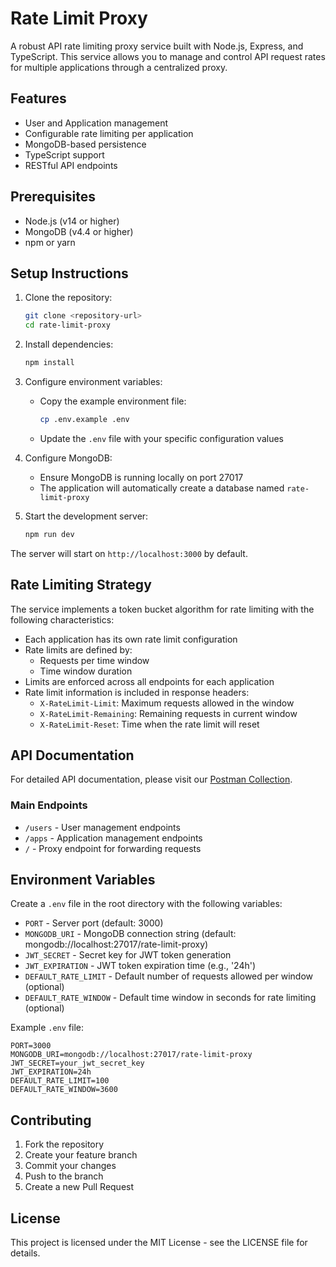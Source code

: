 # Rate Limit Proxy

A robust API rate limiting proxy service built with Node.js, Express, and TypeScript. This service allows you to manage and control API request rates for multiple applications through a centralized proxy.

## Features

- User and Application management
- Configurable rate limiting per application
- MongoDB-based persistence
- TypeScript support
- RESTful API endpoints

## Prerequisites

- Node.js (v14 or higher)
- MongoDB (v4.4 or higher)
- npm or yarn

## Setup Instructions

1. Clone the repository:

   ```bash
   git clone <repository-url>
   cd rate-limit-proxy
   ```

2. Install dependencies:

   ```bash
   npm install
   ```

3. Configure environment variables:

   - Copy the example environment file:
     ```bash
     cp .env.example .env
     ```
   - Update the `.env` file with your specific configuration values

4. Configure MongoDB:

   - Ensure MongoDB is running locally on port 27017
   - The application will automatically create a database named `rate-limit-proxy`

5. Start the development server:
   ```bash
   npm run dev
   ```

The server will start on `http://localhost:3000` by default.

## Rate Limiting Strategy

The service implements a token bucket algorithm for rate limiting with the following characteristics:

- Each application has its own rate limit configuration
- Rate limits are defined by:
  - Requests per time window
  - Time window duration
- Limits are enforced across all endpoints for each application
- Rate limit information is included in response headers:
  - `X-RateLimit-Limit`: Maximum requests allowed in the window
  - `X-RateLimit-Remaining`: Remaining requests in current window
  - `X-RateLimit-Reset`: Time when the rate limit will reset

## API Documentation

For detailed API documentation, please visit our [Postman Collection](https://documenter.getpostman.com/view/your-collection-id).

### Main Endpoints

- `/users` - User management endpoints
- `/apps` - Application management endpoints
- `/` - Proxy endpoint for forwarding requests

## Environment Variables

Create a `.env` file in the root directory with the following variables:

- `PORT` - Server port (default: 3000)
- `MONGODB_URI` - MongoDB connection string (default: mongodb://localhost:27017/rate-limit-proxy)
- `JWT_SECRET` - Secret key for JWT token generation
- `JWT_EXPIRATION` - JWT token expiration time (e.g., '24h')
- `DEFAULT_RATE_LIMIT` - Default number of requests allowed per window (optional)
- `DEFAULT_RATE_WINDOW` - Default time window in seconds for rate limiting (optional)

Example `.env` file:

```env
PORT=3000
MONGODB_URI=mongodb://localhost:27017/rate-limit-proxy
JWT_SECRET=your_jwt_secret_key
JWT_EXPIRATION=24h
DEFAULT_RATE_LIMIT=100
DEFAULT_RATE_WINDOW=3600
```

## Contributing

1. Fork the repository
2. Create your feature branch
3. Commit your changes
4. Push to the branch
5. Create a new Pull Request

## License

This project is licensed under the MIT License - see the LICENSE file for details.
